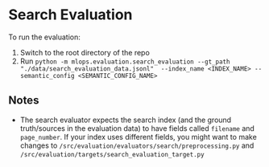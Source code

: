 # Search Evaluation

To run the evaluation:

1. Switch to the root directory of the repo
2. Run `python -m mlops.evaluation.search_evaluation --gt_path "./data/search_evaluation_data.jsonl"  --index_name <INDEX_NAME> --semantic_config <SEMANTIC_CONFIG_NAME>`

## Notes

- The search evaluator expects the search index (and the ground truth/sources in the evaluation data) to have fields called `filename` and `page_number`.  If your index uses different fields, you might want to make changes to `/src/evaluation/evaluators/search/preprocessing.py` and `/src/evaluation/targets/search_evaluation_target.py`
